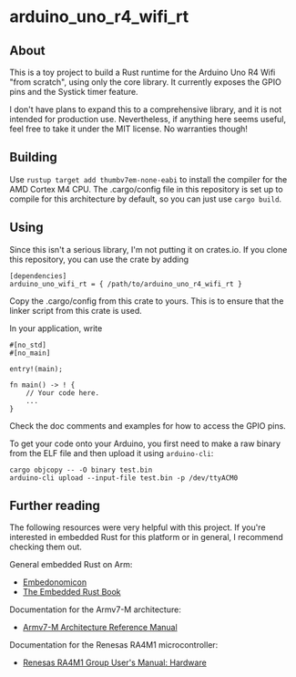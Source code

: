 # arduino_uno_r4_wifi_rt

## About
This is a toy project to build a Rust runtime for the Arduino Uno R4 Wifi "from scratch", using only
the core library. It currently exposes the GPIO pins and the Systick timer feature.

I don't have plans to expand this to a comprehensive library, and it is not intended for production
use. Nevertheless, if anything here seems useful, feel free to take it under the MIT license. No
warranties though!

## Building
Use `rustup target add thumbv7em-none-eabi` to install the compiler for the AMD Cortex M4 CPU.
The .cargo/config file in this repository is set up to compile for this architecture by default,
so you can just use `cargo build`.

## Using
Since this isn't a serious library, I'm not putting it on crates.io. If you clone this repository,
you can use the crate by adding
```
[dependencies]
arduino_uno_wifi_rt = { /path/to/arduino_uno_r4_wifi_rt }
```

Copy the .cargo/config from this crate to yours. This is to ensure that the linker script from this
crate is used.

In your application, write
```
#[no_std]
#[no_main]

entry!(main);

fn main() -> ! {
    // Your code here.
    ...
}
```

Check the doc comments and examples for how to access the GPIO pins.

To get your code onto your Arduino, you first need to make a raw binary from the ELF file and then
upload it using `arduino-cli`:
```
cargo objcopy -- -O binary test.bin
arduino-cli upload --input-file test.bin -p /dev/ttyACM0
```

## Further reading
The following resources were very helpful with this project. If you're interested in embedded Rust
for this platform or in general, I recommend checking them out.

General embedded Rust on Arm:
* [Embedonomicon](https://docs.rust-embedded.org/embedonomicon/)
* [The Embedded Rust Book](https://docs.rust-embedded.org/book/)

Documentation for the Armv7-M architecture:
* [Armv7-M Architecture Reference Manual](https://developer.arm.com/documentation/ddi0403/ee)

Documentation for the Renesas RA4M1 microcontroller:
* [Renesas RA4M1 Group User's Manual: Hardware](https://cdn.sparkfun.com/assets/b/1/d/3/6/RA4M1_Datasheet.pdf)
